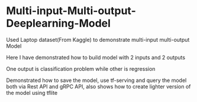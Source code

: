 # Multi-input-Multi-output-Deeplearning-Model
Used Laptop dataset(From Kaggle) to demonstrate multi-input multi-output Model

Here I have demonstrated how to build model with 2 inputs and 2 outputs

One output is classification problem while other is regression

Demonstrated how to save the model, use tf-serving and query the model both via Rest API and gRPC API, also shows how to create lighter version of the model using tflite
